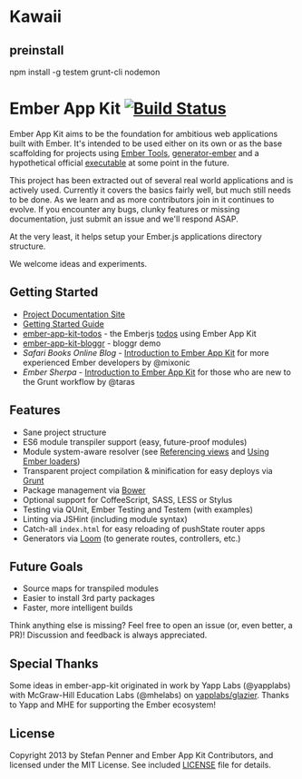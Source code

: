 # Kawaii

## preinstall

npm install -g testem  grunt-cli nodemon


# Ember App Kit [![Build Status](https://travis-ci.org/stefanpenner/ember-app-kit.png?branch=master)](https://travis-ci.org/stefanpenner/ember-app-kit)

Ember App Kit aims to be the foundation for ambitious web applications built with Ember. It's intended to be used either on its own or as the base scaffolding for projects using [Ember Tools](https://github.com/rpflorence/ember-tools), [generator-ember](https://github.com/yeoman/generator-ember) and a hypothetical official [executable](https://github.com/stefanpenner/ember-cli) at some point in the future.

This project has been extracted out of several real world applications and is actively used. Currently it covers the basics fairly well, but much still needs to be done. As we learn and as more contributors join in it continues to evolve. If you encounter any bugs, clunky features or missing documentation, just submit an issue and we'll respond ASAP.

At the very least, it helps setup your Ember.js applications directory structure.

We welcome ideas and experiments.

## Getting Started

* [Project Documentation Site](http://stefanpenner.github.io/ember-app-kit/)
* [Getting Started Guide](http://stefanpenner.github.io/ember-app-kit/guides/getting-started.html)
* [ember-app-kit-todos](https://github.com/stefanpenner/ember-app-kit-todos) - the Emberjs [todos](http://emberjs.com/guides/getting-started/) using Ember App Kit 
* [ember-app-kit-bloggr](https://github.com/pixelhandler/ember-app-kit-example-with-bloggr-client) - bloggr demo
* *Safari Books Online Blog* - [Introduction to Ember App Kit](http://blog.safaribooksonline.com/2013/09/18/ember-app-kit/) for more experienced Ember developers by @mixonic
* *Ember Sherpa* - [Introduction to Ember App Kit](http://embersherpa.com/articles/introduction-to-ember-app-kit/) for those who are new to the Grunt workflow by @taras 


## Features

- Sane project structure
- ES6 module transpiler support (easy, future-proof modules)
- Module system-aware resolver (see [Referencing views](https://github.com/stefanpenner/ember-app-kit/wiki/Referencing-Views) and [Using Ember loaders](https://github.com/stefanpenner/ember-app-kit/wiki/Using-Ember-loaders))
- Transparent project compilation & minification for easy deploys via [Grunt](http://gruntjs.com/)
- Package management via [Bower](https://github.com/bower/bower)
- Optional support for CoffeeScript, SASS, LESS or Stylus
- Testing via QUnit, Ember Testing and Testem (with examples)
- Linting via JSHint (including module syntax)
- Catch-all `index.html` for easy reloading of pushState router apps
- Generators via [Loom](https://github.com/cavneb/loom-generators-ember-appkit) (to generate routes, controllers, etc.)

## Future Goals

- Source maps for transpiled modules
- Easier to install 3rd party packages
- Faster, more intelligent builds

Think anything else is missing? Feel free to open an issue (or, even better, a PR)! Discussion and feedback is always appreciated.

## Special Thanks

Some ideas in ember-app-kit originated in work by Yapp Labs (@yapplabs) with McGraw-Hill Education Labs (@mhelabs) on [yapplabs/glazier](https://github.com/yapplabs/glazier). Thanks to Yapp and MHE for supporting the Ember ecosystem!

## License

Copyright 2013 by Stefan Penner and Ember App Kit Contributors, and licensed under the MIT License. See included
[LICENSE](/stefanpenner/ember-app-kit/blob/master/LICENSE) file for details.
